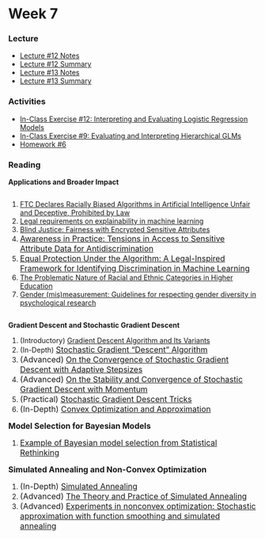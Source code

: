 
# Week 7

### Lecture
- [Lecture #12 Notes](./Lectures/lecture_12_notes.ipynb)
- [Lecture #12 Summary](./Lectures/lecture_12_summary.ipynb)
- [Lecture #13 Notes](./Lectures/lecture_13_notes.ipynb)
- [Lecture #13 Summary](./Lectures/lecture_13_summary.ipynb)

### Activities
- [In-Class Exercise #12: Interpreting and Evaluating Logistic Regression Models](https://deepnote.com/project/AM207Fall202112-logistic-regression-iCB79dh7TryEY1rNcPBYjg)
- [In-Class Exercise #9: Evaluating and Interpreting Hierarchical GLMs](https://deepnote.com/project/AM207Fall202113-hierarchical-GLM-e2vQBWGoTayZeUWnhJzPJA)
- [Homework #6](./HW/AM207_HW6.ipynb)

### Reading
<p><strong>Applications and Broader Impact</strong></p>
<div class="page" title="Page 1">
    <div class="layoutArea">
        <div class="column">
            <div class="page" title="Page 1">
                <div class="section">
                    <div class="layoutArea">
                        <div class="column">
                            <ol>
                                <li><a class="inline_disabled" href="https://www.lawyerscommittee.org/ftc-declares-racially-biased-algorithms-in-artificial-intelligence-unfair-and-deceptive-prohibited-by-law/" target="_blank" rel="noopener">FTC Declares Racially Biased Algorithms in Artificial Intelligence Unfair and Deceptive, Prohibited by Law</a></li>
                                <li><a class="inline_disabled" href="https://link.springer.com/article/10.1007/s10506-020-09270-4" target="_blank" rel="noopener">Legal requirements on explainability in machine learning</a></li>
                                <li><a href="https://arxiv.org/pdf/1806.03281.pdf"><span>Blind Justice: Fairness with Encrypted Sensitive Attributes</span></a></li>
                                <li><a href="https://arxiv.org/pdf/1912.06171.pdf"><span style="font-family: inherit; font-size: 1rem;">Awareness in Practice: Tensions in Access to Sensitive Attribute Data for Antidiscrimination</span></a></li>
                                <li><a class="inline_disabled" href="http://Equal%20Protection%20Under%20the%20Algorithm:%20A%20Legal-Inspired%20Framework%20for%20Identifying%20Discrimination%20in%20Machine%20Learning" target="_blank" rel="noopener"><span style="font-family: inherit; font-size: 1rem;">Equal Protection Under the Algorithm: A Legal-Inspired Framework for Identifying Discrimination in Machine Learning</span></a></li>
                                <li><a class="inline_disabled" href="https://www.equityinhighered.org/resources/ideas-and-insights/the-problematic-nature-of-racial-and-ethnic-categories-in-higher-education/" target="_blank" rel="noopener">The Problematic Nature of Racial and Ethnic Categories in Higher Education</a></li>
                                <li><a class="inline_disabled" href="https://onlinelibrary.wiley.com/doi/full/10.1111/spc3.12506" target="_blank" rel="noopener">Gender (mis)measurement: Guidelines for respecting gender diversity in psychological research</a></li>
                            </ol>
                        </div>
                    </div>
                </div>
            </div>
        </div>
    </div>
</div>
<p><strong>Gradient Descent and Stochastic Gradient Descent&nbsp;</strong></p>
<ol>
    <li>(Introductory) <a href="https://towardsdatascience.com/gradient-descent-algorithm-and-its-variants-10f652806a3">Gradient Descent Algorithm and Its Variants</a></li>
    <li>(In-Depth)&nbsp;<a href="https://www.cs.rochester.edu/u/jliu/CSC-576/class-note-10.pdf"><span style="font-family: inherit; font-size: 1rem;">Stochastic Gradient &ldquo;Descent&rdquo; Algorithm</span></a></li>
    <li><span style="font-family: inherit; font-size: 1rem;"><span style="font-family: inherit; font-size: 1rem;">(Advanced)&nbsp;</span></span><a href="http://proceedings.mlr.press/v89/li19c/li19c.pdf"><span style="font-family: inherit; font-size: 1rem;">On the Convergence of Stochastic Gradient Descent with Adaptive Stepsizes</span></a></li>
    <li><span style="font-family: inherit; font-size: 1rem;"><span style="font-family: inherit; font-size: 1rem;">(Advanced)&nbsp;</span></span><a href="https://arxiv.org/pdf/1809.04564.pdf"><span style="font-family: inherit; font-size: 1rem;">On the Stability and Convergence of Stochastic Gradient Descent with Momentum</span></a></li>
    <li><span style="font-family: inherit; font-size: 1rem;">(Practical) <a href="https://cilvr.cs.nyu.edu/diglib/lsml/bottou-sgd-tricks-2012.pdf">Stochastic Gradient Descent Tricks</a></span></li>
    <li><span style="font-family: inherit; font-size: 1rem;"><span style="font-family: inherit; font-size: 1rem;">(In-Depth)&nbsp;</span></span><a href="https://ee227c.github.io/notes/ee227c-notes.pdf"><span style="font-family: inherit; font-size: 1rem;">Convex Optimization and Approximation</span></a></li>
</ol>
<p><strong><span style="font-family: inherit; font-size: 1rem;">Model Selection for Bayesian Models</span></strong></p>
<ol>
    <li><a class="instructure_file_link instructure_scribd_file" title="Statistical Rethinking Example.pdf" href="https://canvas.harvard.edu/courses/93151/files/12906317/download?wrap=1" data-api-endpoint="https://canvas.harvard.edu/api/v1/courses/93151/files/12906317" data-api-returntype="File"><span style="font-family: inherit; font-size: 1rem;">Example of Bayesian model selection from Statistical Rethinking</span></a></li>
</ol>
<p><strong><span style="font-family: inherit; font-size: 1rem;">Simulated Annealing and Non-Convex Optimization</span></strong></p>
<ol>
    <li><span style="font-family: inherit; font-size: 1rem;">(In-Depth) <a href="https://www.mit.edu/~dbertsim/papers/Optimization/Simulated%20annealing.pdf">Simulated Annealing</a></span></li>
    <li><span style="font-family: inherit; font-size: 1rem;">(Advanced) <a href="https://link.springer.com/chapter/10.1007/0-306-48056-5_10">The Theory and Practice of Simulated Annealing</a></span></li>
    <li><span style="font-family: inherit; font-size: 1rem;">(Advanced) <a href="https://www.sciencedirect.com/science/article/abs/pii/089360809090029K">Experiments in nonconvex optimization: Stochastic approximation with function smoothing and simulated annealing</a></span></li>
</ol>
